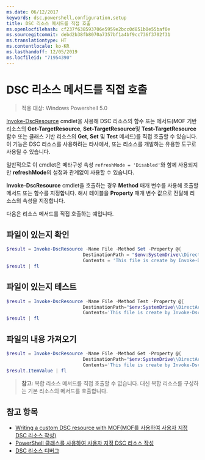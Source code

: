 ```yaml
---
ms.date: 06/12/2017
keywords: dsc,powershell,configuration,setup
title: DSC 리소스 메서드를 직접 호출
ms.openlocfilehash: cf237f638593706e5959e2bcc0d851b0e55baf0e
ms.sourcegitcommit: debd2b38fb8070a7357bf1a4bf9cc736f3702f31
ms.translationtype: HT
ms.contentlocale: ko-KR
ms.lasthandoff: 12/05/2019
ms.locfileid: "71954390"
---
```

# <a name="calling-dsc-resource-methods-directly"></a>DSC 리소스 메서드를 직접 호출

>적용 대상: Windows Powershell 5.0

[Invoke-DscResource](/powershell/module/PSDesiredStateConfiguration/Invoke-DscResource) cmdlet을 사용해 DSC 리소스의 함수 또는 메서드(MOF 기반 리소스의 **Get-TargetResource**, **Set-TargetResource**및 **Test-TargetResource** 함수 또는 클래스 기반 리소스의 **Get**, **Set** 및 **Test** 메서드)를 직접 호출할 수 있습니다.
이 기능은 DSC 리소스를 사용하려는 타사에서, 또는 리소스를 개발하는 유용한 도구로 사용될 수 있습니다.

일반적으로 이 cmdlet은 메타구성 속성 `refreshMode = 'Disabled'`와 함께 사용되지만 **refreshMode**의 설정과 관계없이 사용할 수 있습니다.

**Invoke-DscResource** cmdlet을 호출하는 경우 **Method** 매개 변수를 사용해 호출할 메서드 또는 함수를 지정합니다. 해시 테이블을 **Property** 매개 변수 값으로 전달해 리소스의 속성을 지정합니다.

다음은 리소스 메서드를 직접 호출하는 예입니다.

## <a name="ensure-a-file-is-present"></a>파일이 있는지 확인

```powershell
$result = Invoke-DscResource -Name File -Method Set -Property @{
                            DestinationPath = "$env:SystemDrive\\DirectAccess.txt";
                            Contents = 'This file is create by Invoke-DscResource'} -Verbose
$result | fl
```

## <a name="test-that-a-file-is-present"></a>파일이 있는지 테스트

```powershell
$result = Invoke-DscResource -Name File -Method Test -Property @{
                            DestinationPath="$env:SystemDrive\\DirectAccess.txt";
                            Contents='This file is create by Invoke-DscResource'} -Verbose
$result | fl
```

## <a name="get-the-contents-of-file"></a>파일의 내용 가져오기

```powershell
$result = Invoke-DscResource -Name File -Method Get -Property @{
                            DestinationPath="$env:SystemDrive\\DirectAccess.txt";
                            Contents='This file is create by Invoke-DscResource'} -Verbose
$result.ItemValue | fl
```

>**참고:** 복합 리소스 메서드를 직접 호출할 수 없습니다. 대신 복합 리소스를 구성하는 기본 리소스의 메서드를 호출합니다.

## <a name="see-also"></a>참고 항목
- [Writing a custom DSC resource with MOF(MOF를 사용하여 사용자 지정 DSC 리소스 작성)](../resources/authoringResourceMOF.md)
- [PowerShell 클래스를 사용하여 사용자 지정 DSC 리소스 작성](../resources/authoringResourceClass.md)
- [DSC 리소스 디버그](../troubleshooting/debugResource.md)